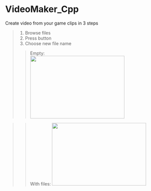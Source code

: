 # VideoMaker_Cpp
Create video from your game clips in 3 steps
>1. Browse files
>2. Press <OK> button
>3. Choose new file name
>>Empty:  
>><img src="https://media.discordapp.net/attachments/889867107846750281/889867219016773673/unknown.png" width="300" height="200">

>>With files:
>><img src="https://cdn.discordapp.com/attachments/889867107846750281/889869563464912916/unknown.png" width="300" height="200">

